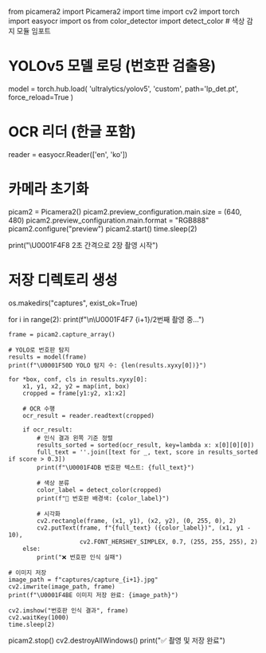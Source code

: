 from picamera2 import Picamera2
import time
import cv2
import torch
import easyocr
import os
from color_detector import detect_color  # 색상 감지 모듈 임포트

# YOLOv5 모델 로딩 (번호판 검출용)
model = torch.hub.load(
    'ultralytics/yolov5',
    'custom',
    path='lp_det.pt',
    force_reload=True
)

# OCR 리더 (한글 포함)
reader = easyocr.Reader(['en', 'ko'])

# 카메라 초기화
picam2 = Picamera2()
picam2.preview_configuration.main.size = (640, 480)
picam2.preview_configuration.main.format = "RGB888"
picam2.configure("preview")
picam2.start()
time.sleep(2)

print("\U0001F4F8 2초 간격으로 2장 촬영 시작")

# 저장 디렉토리 생성
os.makedirs("captures", exist_ok=True)

for i in range(2):
    print(f"\n\U0001F4F7 {i+1}/2번째 촬영 중...")

    frame = picam2.capture_array()

    # YOLO로 번호판 탐지
    results = model(frame)
    print(f"\U0001F50D YOLO 탐지 수: {len(results.xyxy[0])}")

    for *box, conf, cls in results.xyxy[0]:
        x1, y1, x2, y2 = map(int, box)
        cropped = frame[y1:y2, x1:x2]

        # OCR 수행
        ocr_result = reader.readtext(cropped)

        if ocr_result:
            # 인식 결과 왼쪽 기준 정렬
            results_sorted = sorted(ocr_result, key=lambda x: x[0][0][0])
            full_text = ''.join([text for _, text, score in results_sorted if score > 0.3])
            print(f"\U0001F4DB 번호판 텍스트: {full_text}")

            # 색상 분류
            color_label = detect_color(cropped)
            print(f"🎨 번호판 배경색: {color_label}")

            # 시각화
            cv2.rectangle(frame, (x1, y1), (x2, y2), (0, 255, 0), 2)
            cv2.putText(frame, f"{full_text} ({color_label})", (x1, y1 - 10),
                        cv2.FONT_HERSHEY_SIMPLEX, 0.7, (255, 255, 255), 2)
        else:
            print("❌ 번호판 인식 실패")

    # 이미지 저장
    image_path = f"captures/capture_{i+1}.jpg"
    cv2.imwrite(image_path, frame)
    print(f"\U0001F4BE 이미지 저장 완료: {image_path}")

    cv2.imshow("번호판 인식 결과", frame)
    cv2.waitKey(1000)
    time.sleep(2)

picam2.stop()
cv2.destroyAllWindows()
print("✅ 촬영 및 저장 완료")

